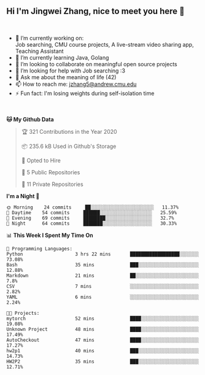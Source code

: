 Hi I'm Jingwei Zhang, nice to meet you here 👋
---
<br>


- 🔭 I’m currently working on: <br>
    Job searching, CMU course projects, A live-stream video sharing app, Teaching Assistant
- 🌱 I’m currently learning Java, Golang
- 👯 I’m looking to collaborate on meaningful open source projects
- 🤔 I’m looking for help with Job searching :3
- 💬 Ask me about the meaning of life (42)
- 📫 How to reach me: jzhang5@andrew.cmu.edu
- ⚡ Fun fact: I'm losing weights during self-isolation time
<br>


<!--START_SECTION:waka-->
**🐱 My Github Data** 

> 🏆 321 Contributions in the Year 2020
 > 
> 📦 235.6 kB Used in Github's Storage 
 > 
> 💼 Opted to Hire
 > 
> 📜 5 Public Repositories
 > 
> 🔑 11 Private Repositories 

**I'm a Night 🦉** 

```text
🌞 Morning    24 commits     ██░░░░░░░░░░░░░░░░░░░░░░░   11.37% 
🌆 Daytime    54 commits     ██████░░░░░░░░░░░░░░░░░░░   25.59% 
🌃 Evening    69 commits     ████████░░░░░░░░░░░░░░░░░   32.7% 
🌙 Night      64 commits     ███████░░░░░░░░░░░░░░░░░░   30.33%

```


📊 **This Week I Spent My Time On** 

```text
💬 Programming Languages: 
Python                   3 hrs 22 mins       ██████████████████░░░░░░░   73.08% 
Bash                     35 mins             ███░░░░░░░░░░░░░░░░░░░░░░   12.88% 
Markdown                 21 mins             ██░░░░░░░░░░░░░░░░░░░░░░░   7.8% 
CSV                      7 mins              ░░░░░░░░░░░░░░░░░░░░░░░░░   2.82% 
YAML                     6 mins              ░░░░░░░░░░░░░░░░░░░░░░░░░   2.24%

🐱‍💻 Projects: 
mytorch                  52 mins             ████░░░░░░░░░░░░░░░░░░░░░   19.08% 
Unknown Project          48 mins             ████░░░░░░░░░░░░░░░░░░░░░   17.49% 
AutoCheckout             47 mins             ████░░░░░░░░░░░░░░░░░░░░░   17.27% 
hw2p1                    40 mins             ███░░░░░░░░░░░░░░░░░░░░░░   14.73% 
HW2P2                    35 mins             ███░░░░░░░░░░░░░░░░░░░░░░   12.71%

```


<!--END_SECTION:waka-->
